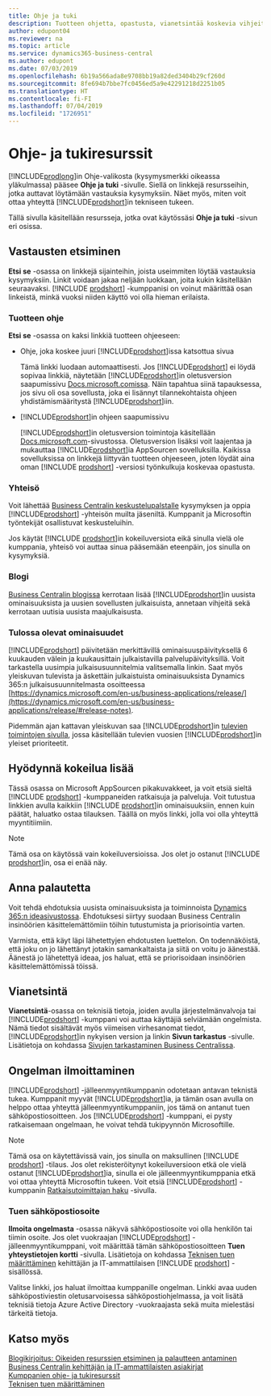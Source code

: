 ```yaml
---
title: Ohje ja tuki
description: Tuotteen ohjetta, opastusta, vianetsintää koskevia vihjeitä ja tukea sekä tietoja Business Centralin teknisestä tuesta.
author: edupont04
ms.reviewer: na
ms.topic: article
ms.service: dynamics365-business-central
ms.author: edupont
ms.date: 07/03/2019
ms.openlocfilehash: 6b19a566ada8e9708bb19a82ded3404b29cf260d
ms.sourcegitcommit: 8fe694b7bbe7fc0456ed5a9e42291218d2251b05
ms.translationtype: HT
ms.contentlocale: fi-FI
ms.lasthandoff: 07/04/2019
ms.locfileid: "1726951"
---
```

# <a name="resources-for-help-and-support"></a>Ohje- ja tukiresurssit

[!INCLUDE[prodlong](includes/prodlong.md)]in Ohje-valikosta (kysymysmerkki oikeassa yläkulmassa) pääsee **Ohje ja tuki** -sivulle. Siellä on linkkejä resursseihin, jotka auttavat löytämään vastauksia kysymyksiin. Näet myös, miten voit ottaa yhteyttä [!INCLUDE[prodshort](includes/prodshort.md)]in tekniseen tukeen.  

Tällä sivulla käsitellään resursseja, jotka ovat käytössäsi **Ohje ja tuki** -sivun eri osissa.  

## <a name="finding-answers"></a>Vastausten etsiminen

**Etsi se** -osassa on linkkejä sijainteihin, joista useimmiten löytää vastauksia kysymyksiin. Linkit voidaan jakaa neljään luokkaan, joita kukin käsitellään seuraavaksi. [!INCLUDE [prodshort](includes/prodshort.md)] -kumppanisi on voinut määrittää osan linkeistä, minkä vuoksi niiden käyttö voi olla hieman erilaista.  

### <a name="product-help"></a>Tuotteen ohje

**Etsi se** -osassa on kaksi linkkiä tuotteen ohjeeseen:

- Ohje, joka koskee juuri [!INCLUDE[prodshort](includes/prodshort.md)]issa katsottua sivua  

  Tämä linkki luodaan automaattisesti. Jos [!INCLUDE[prodshort](includes/prodshort.md)] ei löydä sopivaa linkkiä, näytetään [!INCLUDE[prodshort](includes/prodshort.md)]in oletusversion saapumissivu [Docs.microsoft.comissa](index.md). Näin tapahtua siinä tapauksessa, jos sivu oli osa sovellusta, joka ei lisännyt tilannekohtaista ohjeen yhdistämismääritystä [!INCLUDE[prodshort](includes/prodshort.md)]iin.  
- [!INCLUDE[prodshort](includes/prodshort.md)]in ohjeen saapumissivu  

  [!INCLUDE[prodshort](includes/prodshort.md)]in oletusversion toimintoja käsitellään [Docs.microsoft.com](https://docs.microsoft.com/dynamics365/business-central)-sivustossa. Oletusversion lisäksi voit laajentaa ja mukauttaa [!INCLUDE[prodshort](includes/prodshort.md)]ia AppSourcen sovelluksilla. Kaikissa sovelluksissa on linkkejä liittyvän tuotteen ohjeeseen, joten löydät aina oman [!INCLUDE [prodshort](includes/prodshort.md)] -versiosi työnkulkuja koskevaa opastusta.  

### <a name="community"></a>Yhteisö

Voit lähettää [Business Centralin keskustelupalstalle](https://community.dynamics.com/business/f) kysymyksen ja oppia [!INCLUDE[prodshort](includes/prodshort.md)] -yhteisön muilta jäseniltä. Kumppanit ja Microsoftin työntekijät osallistuvat keskusteluihin.  

Jos käytät [!INCLUDE [prodshort](includes/prodshort.md)]in kokeiluversiota eikä sinulla vielä ole kumppania, yhteisö voi auttaa sinua pääsemään eteenpäin, jos sinulla on kysymyksiä.  

### <a name="blog"></a>Blogi

[Business Centralin blogissa](https://community.dynamics.com/business/b/financials) kerrotaan lisää [!INCLUDE[prodshort](includes/prodshort.md)]in uusista ominaisuuksista ja uusien sovellusten julkaisuista, annetaan vihjeitä sekä kerrotaan uutisia uusista maajulkaisusta.  

### <a name="capabilities-coming-soon"></a>Tulossa olevat ominaisuudet

[!INCLUDE[prodshort](includes/prodshort.md)] päivitetään merkittävillä ominaisuuspäivityksellä 6 kuukauden välein ja kuukausittain julkaistavilla palvelupäivityksillä. Voit tarkastella uusimpia julkaisusuunnitelmia valitsemalla linkin. Saat myös yleiskuvan tulevista ja äskettäin julkaistuista ominaisuuksista Dynamics 365:n julkaisusuunnitelmasta osoitteessa [https://dynamics.microsoft.com/en-us/business-applications/release/](https://dynamics.microsoft.com/en-us/business-applications/release/#release-notes).  

Pidemmän ajan kattavan yleiskuvan saa [!INCLUDE[prodshort](includes/prodshort.md)]in [tulevien toimintojen sivulla](https://dynamics.microsoft.com/roadmap/business-central/), jossa käsitellään tulevien vuosien [!INCLUDE[prodshort](includes/prodshort.md)]in yleiset prioriteetit.  

## <a name="do-more-with-your-trial"></a>Hyödynnä kokeilua lisää

Tässä osassa on Microsoft AppSourcen pikakuvakkeet, ja voit etsiä sieltä [!INCLUDE [prodshort](includes/prodshort.md)] -kumppaneiden ratkaisuja ja palveluja. Voit tutustua linkkien avulla kaikkiin [!INCLUDE [prodshort](includes/prodshort.md)]in ominaisuuksiin, ennen kuin päätät, haluatko ostaa tilauksen. Täällä on myös linkki, jolla voi olla yhteyttä myyntitiimiin.

> [!NOTE]
> Tämä osa on käytössä vain kokeiluversioissa. Jos olet jo ostanut [!INCLUDE [prodshort](includes/prodshort.md)]in, osa ei enää näy.

## <a name="give-feedback"></a>Anna palautetta

Voit tehdä ehdotuksia uusista ominaisuuksista ja toiminnoista [Dynamics 365:n ideasivustossa](https://aka.ms/bcideas). Ehdotuksesi siirtyy suodaan Business Centralin insinöörien käsittelemättömiin töihin tutustumista ja priorisointia varten.  

Varmista, että käyt läpi lähetettyjen ehdotusten luettelon. On todennäköistä, että joku on jo lähettänyt jotakin samankaltaista ja siitä on voitu jo äänestää. Äänestä jo lähetettyä ideaa, jos haluat, että se priorisoidaan insinöörien käsittelemättömissä töissä.  

## <a name="troubleshooting"></a>Vianetsintä

**Vianetsintä**-osassa on teknisiä tietoja, joiden avulla järjestelmänvalvoja tai [!INCLUDE[prodshort](includes/prodshort.md)] -kumppani voi auttaa käyttäjiä selviämään ongelmista. Nämä tiedot sisältävät myös viimeisen virhesanomat tiedot, [!INCLUDE[prodshort](includes/prodshort.md)]in nykyisen version ja linkin **Sivun tarkastus** -sivulle. Lisätietoja on kohdassa [Sivujen tarkastaminen Business Centralissa](across-inspect-page.md).  

## <a name="report-a-problem"></a>Ongelman ilmoittaminen

[!INCLUDE[prodshort](includes/prodshort.md)] -jälleenmyyntikumppanin odotetaan antavan teknistä tukea. Kumppanit myyvät [!INCLUDE[prodshort](includes/prodshort.md)]ia, ja tämän osan avulla on helppo ottaa yhteyttä jälleenmyyntikumppaniin, jos tämä on antanut tuen sähköpostiosoitteen. Jos [!INCLUDE[prodshort](includes/prodshort.md)] -kumppani, ei pysty ratkaisemaan ongelmaan, he voivat tehdä tukipyynnön Microsoftille.  

> [!NOTE]
> Tämä osa on käytettävissä vain, jos sinulla on maksullinen [!INCLUDE [prodshort](includes/prodshort.md)] -tilaus. Jos olet rekisteröitynyt kokeiluversioon etkä ole vielä ostanut [!INCLUDE[prodshort](includes/prodshort.md)]ia, sinulla ei ole jälleenmyyntikumppania etkä voi ottaa yhteyttä Microsoftin tukeen. Voit etsiä [!INCLUDE[prodshort](includes/prodshort.md)] -kumppanin [Ratkaisutoimittajan haku](https://go.microsoft.com/fwlink/?linkid=2038145) -sivulla.  

### <a name="support-email-address"></a>Tuen sähköpostiosoite

**Ilmoita ongelmasta** -osassa näkyvä sähköpostiosoite voi olla henkilön tai tiimin osoite. Jos olet vuokraajan [!INCLUDE[prodshort](includes/prodshort.md)] -jälleenmyyntikumppani, voit määrittää tämän sähköpostiosoitteen **Tuen yhteystietojen kortti** -sivulla. Lisätietoja on kohdassa [Teknisen tuen määrittäminen](/dynamics365/business-central/dev-itpro/technical-support) kehittäjän ja IT-ammattilaisen [!INCLUDE [prodshort](includes/prodshort.md)] -sisällössä.  

Valitse linkki, jos haluat ilmoittaa kumppanille ongelman. Linkki avaa uuden sähköpostiviestin oletusarvoisessa sähköpostiohjelmassa, ja voit lisätä teknisiä tietoja Azure Active Directory -vuokraajasta sekä muita mielestäsi tärkeitä tietoja.  

## <a name="see-also"></a>Katso myös

[Blogikirjoitus: Oikeiden resurssien etsiminen ja palautteen antaminen](https://community.dynamics.com/business/b/financials/archive/2018/12/04/find-the-right-resources-and-provide-feedback)  
[Business Centralin kehittäjän ja IT-ammattilaisten asiakirjat](/dynamics365/business-central/dev-itpro/)  
[Kumppanien ohje- ja tukiresurssit](/dynamics365/business-central/dev-itpro/help-and-support)  
[Teknisen tuen määrittäminen](/dynamics365/business-central/dev-itpro/technical-support)  
